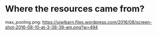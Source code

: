 Where the resources came from?
==============================

max_pooling.png: https://ujwlkarn.files.wordpress.com/2016/08/screen-shot-2016-08-10-at-3-38-39-am.png?w=494 


